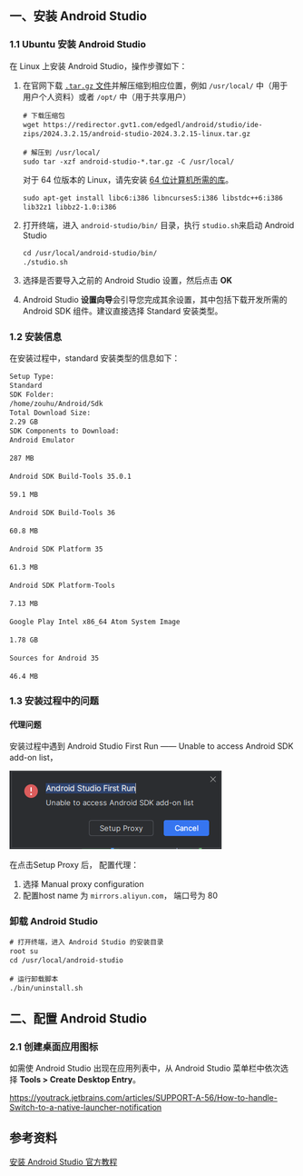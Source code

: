 ## 一、安装 Android Studio

### 1.1 Ubuntu 安装 Android Studio

在 Linux 上安装 Android Studio，操作步骤如下：

1. 在官网下载 [`.tar.gz` 文件](https://developer.android.google.cn/studio?hl=zh-cn)并解压缩到相应位置，例如 `/usr/local/` 中（用于用户个人资料）或者 `/opt/` 中（用于共享用户）

   ```shell
   # 下载压缩包
   wget https://redirector.gvt1.com/edgedl/android/studio/ide-zips/2024.3.2.15/android-studio-2024.3.2.15-linux.tar.gz
   
   # 解压到 /usr/local/
   sudo tar -xzf android-studio-*.tar.gz -C /usr/local/
   ```

   对于 64 位版本的 Linux，请先安装 [64 位计算机所需的库](https://developer.android.google.cn/studio/install?hl=zh-cn#64bit-libs)。

   ```shell
   sudo apt-get install libc6:i386 libncurses5:i386 libstdc++6:i386 lib32z1 libbz2-1.0:i386
   ```

2. 打开终端，进入 `android-studio/bin/` 目录，执行 `studio.sh`来启动 Android Studio

   ```shell
   cd /usr/local/android-studio/bin/
   ./studio.sh
   ```

3. 选择是否要导入之前的 Android Studio 设置，然后点击 **OK**

4. Android Studio **设置向导**会引导您完成其余设置，其中包括下载开发所需的 Android SDK 组件。建议直接选择 Standard 安装类型。



### 1.2 安装信息

在安装过程中，standard 安装类型的信息如下：

```
Setup Type:
Standard
SDK Folder:
/home/zouhu/Android/Sdk
Total Download Size:
2.29 GB
SDK Components to Download:
Android Emulator
  
287 MB

Android SDK Build-Tools 35.0.1
  
59.1 MB

Android SDK Build-Tools 36
  
60.8 MB

Android SDK Platform 35
  
61.3 MB

Android SDK Platform-Tools
  
7.13 MB

Google Play Intel x86_64 Atom System Image
  
1.78 GB

Sources for Android 35
  
46.4 MB
```



### 1.3 安装过程中的问题

#### 代理问题

安装过程中遇到 Android Studio First Run —— Unable to access Android SDK add-on list，

![image-20250612213541601](images/image-20250612213541601.png)





在点击Setup Proxy 后， 配置代理：

1. 选择 Manual proxy configuration
2. 配置host name 为 `mirrors.aliyun.com`， 端口号为 80



### 卸载 Android Studio

```
# 打开终端，进入 Android Studio 的安装目录
root su
cd /usr/local/android-studio

# 运行卸载脚本
./bin/uninstall.sh
```





## 二、配置 Android Studio

### 2.1 创建桌面应用图标

如需使 Android Studio 出现在应用列表中，从 Android Studio 菜单栏中依次选择 **Tools > Create Desktop Entry**。

https://youtrack.jetbrains.com/articles/SUPPORT-A-56/How-to-handle-Switch-to-a-native-launcher-notification







## 参考资料

[安装 Android Studio 官方教程](https://developer.android.google.cn/studio/install?hl=zh-cn)

